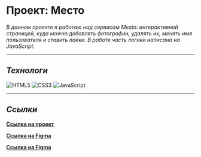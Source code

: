 # __Проект: Место__

*В данном проекте я работаю над сервисом Mesto: интерактивной страницей, куда можно добавлять фотографии, удалять их, менять имя пользователя и ставить лайки. В работе часть логики написана на JavaScript.*

***

## _Технологи_

![HTML5](https://img.shields.io/badge/html5-%23E34F26.svg?style=for-the-badge&logo=html5&logoColor=white)
![CSS3](https://img.shields.io/badge/css3-%231572B6.svg?style=for-the-badge&logo=css3&logoColor=white)
![JavaScript](https://img.shields.io/badge/javascript-%23323330.svg?style=for-the-badge&logo=javascript&logoColor=%23F7DF1E)

***

## _Ссылки_

**[Ссылка на проект](https://ezzheva.github.io/mesto/index.html)**

**[Ссылка на Figma](https://www.figma.com/file/2cn9N9jSkmxD84oJik7xL7/JavaScript.-Sprint-4?node-id=0%3A1)**

**[Ссылка на Figma](https://www.figma.com/file/bjyvbKKJN2naO0ucURl2Z0/JavaScript.-Sprint-5?node-id=0%3A1&t=UmHADOUkBHQeuHuP-0)**